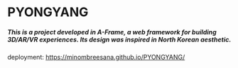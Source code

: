 # **PYONGYANG**

##### This is a project developed in A-Frame, a web framework for building 3D/AR/VR experiences. Its design was inspired in North Korean aesthetic.

deployment: https://minombreesana.github.io/PYONGYANG/
